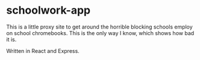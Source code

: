 # schoolwork-app

This is a little proxy site to get around the horrible blocking schools employ on school chromebooks. This is the only way I know, which shows how bad it is. 

Written in React and Express.
